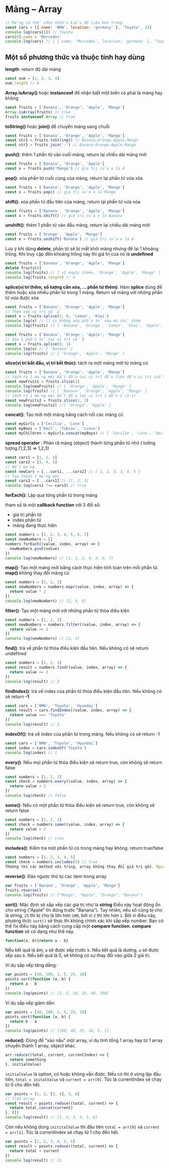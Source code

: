 # Mảng – Array

```javascript
// Mảng có thể chứa nhiều kiểu dữ liệu bên trong
const cars = [{ name: 'BMW', location: 'germany' }, 'Toyota', 24]
console.log(cars[1]) // Toyota
cars[0].name = 'Mercedes'
console.log(cars) // [ { name: 'Mercedes', location: 'germany' }, 'Toyota', 24 ]
```

## Một số phương thức và thuộc tính hay dùng

**length**: return độ dài mảng

```javascript
const num = [1, 2, 3, 4]
num.length // 4
```

**Array.isArray()** hoặc **instanceof** để nhận biết một biến có phải là mảng hay không

```javascript
const fruits = ['Banana', 'Orange', 'Apple', 'Mango']
Array.isArray(fruits) // true
fruits instanceof Array // true
```

**toString()** hoặc **join()** để chuyển mảng sang chuỗi

```javascript
const fruits = ['Banana', 'Orange', 'Apple', 'Mango']
const str1 = fruits.toString() // Banana,Orange,Apple,Mango
const str2 = fruits.join('-') // Banana-Orange-Apple-Mango
```

**push()**: thêm 1 phần từ vào cuối mảng, return lại chiều dài mảng mới

```javascript
const fruits = ['Banana', 'Orange', 'Apple']
const x = fruits.push('Mango') // giá trị của x là 4
```

**pop()**: xóa phần tử cuối cùng của mảng, return lại phần tử vừa xóa

```javascript
const fruits = ['Banana', 'Orange', 'Apple', 'Mango']
const x = fruits.pop() // giá trị của x là Mango
```

**shift()**: xóa phần tử đầu tiên của mảng, return lại phần tử vừa xóa

```javascript
const fruits = ['Banana', 'Orange', 'Apple', 'Mango']
const x = fruits.shift() // giá trị của x là Banana
```

**unshift()**: thêm 1 phần tử vào đầu mảng, return lại chiều dài mảng mới

```javascript
const fruits = ['Orange', 'Apple', 'Mango']
const x = fruits.unshift('Banana') // giá trị của x là 4
```

Lưu ý khi dùng **delete**, phần tử sẽ bị mất khỏi mảng nhưng để lại 1 khoảng trống. Khi truy cập đến khoảng trống này thì giá trị của nó là **undefined**

```javascript
const fruits = ['Banana', 'Orange', 'Apple', 'Mango']
delete fruits[0]
console.log(fruits) // [ <1 empty item>, 'Orange', 'Apple', 'Mango' ]
console.log(fruits.length) // 4
```

**splice(vị trí thêm, số lượng cần xóa, … phần tử thêm)**: Hàm **splice** dùng để thêm hoặc xóa nhiều phần tử trong 1 mảng. Return về mảng với những phần tử vừa được xóa

```javascript
const fruits = ['Banana', 'Orange', 'Apple', 'Mango']
// Thêm vào vị trí số 2
const x = fruits.splice(2, 0, 'Lemon', 'Kiwi')
console.log(x) // [] vì không xóa phần tử nào mà chỉ thêm
console.log(fruits) // [ 'Banana', 'Orange', 'Lemon', 'Kiwi', 'Apple', 'Mango' ]
```

```javascript
const fruits = ['Banana', 'Orange', 'Apple', 'Mango']
// Xóa 1 phần tử tại vị trí số 0
const x = fruits.splice(0, 1)
console.log(x) // [ 'Banana' ]
console.log(fruits) // [ 'Orange', 'Apple', 'Mango' ]
```

**slice(vị trí bắt đầu, vị trí kết thúc)**: tách ra một mảng mới từ mảng cũ

```javascript
const fruits = ['Banana', 'Orange', 'Apple', 'Mango']
// tách ra 1 mảng mới bắt đầu tại vị trí đầu tiên đến vị trí cuối
const newFruits = fruits.slice(1)
console.log(newFruits) // [ 'Orange', 'Apple', 'Mango' ]
console.log(fruits) // [ 'Banana', 'Orange', 'Apple', 'Mango' ]
// tách ra 1 mảng mới bắt đầu tại vị trí 1 đến 2 (3-1)
const newFruits2 = fruits.slice(1, 3)
console.log(newFruits2) //[ 'Orange', 'Apple' ]
```

**concat()**: Tạo mới một mảng bằng cách nối các mảng cũ

```javascript
const myGirls = ['Cecilie', 'Lone']
const myBoys = ['Emil', 'Tobias', 'Linus']
const myChildren = myGirls.concat(myBoys) // [ 'Cecilie', 'Lone', 'Emil', 'Tobias', 'Linus' ]
```

**spread operator** : Phân rã mảng (object) thành từng phần tử nhỏ ( tưởng tượng [1,2,3] => 1,2,3)

```javascript
const cars1 = [1, 2, 3]
const cars2 = [3, 4, 5]
// Nối mảng
const newCars = [...cars1, ...cars2] // [ 1, 2, 3, 3, 4, 5 ]
// Tạo thành 1 mảng mới
const cars3 = [...cars1] // [1, 2, 3]
console.log(cars1 !== cars3) // true
```

**forEach()**: Lặp qua từng phần tử trong mảng

tham số là một **callback function** với 3 đối số:

- giá trị phần tử
- index phần tử
- mảng đang thực hiện

```javascript
const numbers = [1, 2, 3, 4, 5, 6, 7]
const newNumbers = []
numbers.forEach((value, index, array) => {
  newNumbers.push(value)
})
console.log(newNumbers) // [1, 2, 3, 4, 5, 6, 7]
```

**map()**: Tạo một mảng mới bằng cách thực hiện tính toán trên mỗi phần tử. **map()** không thay đổi mảng cũ

```javascript
const numbers = [1, 2, 3]
const newNumbers = numbers.map((value, index, array) => {
  return value * 2
})
console.log(newNumbers) // [2, 4, 6]
```

**filter()**: Tạo một mảng mới với những phần tử thỏa điều kiện

```javascript
const numbers = [1, 2, 3]
const newNumbers = numbers.filter((value, index, array) => {
  return value >= 2
})
console.log(newNumbers) // [2, 3]
```

**find()**: trả về phần tử thỏa điều kiện đầu tiên. Nếu không có sẽ return undefined

```javascript
const numbers = [1, 2, 3]
const result = numbers.find((value, index, array) => {
  return value >= 2
})
console.log(result) // 2
```

**findIndex()**: trả về index của phần tử thỏa điều kiện đầu tiên. Nếu không có sẽ return **-1**

```javascript
const cars = ['BMW', 'Toyota', 'Hyundai']
const result = cars.findIndex((value, index, array) => {
  return value === 'Toyota'
})
console.log(result) // 1
```

**indexOf()**: trả về index của phần tử trong mảng. Nếu không có sẽ return -1

```javascript
const cars = ['BMW', 'Toyota', 'Hyundai']
const index = cars.indexOf('Toyota')
console.log(index) // 1
```

**every()**: Nếu mọi phần tử thỏa điều kiện sẽ return true, còn không sẽ return false

```javascript
const numbers = [1, 2, 3]
const check = numbers.every((value, index, array) => {
  return value > 2
})
console.log(check) // false
```

**some()**: Nếu có một phần tử thỏa điều kiện sẽ return true, còn không sẽ return false

```javascript
const numbers = [1, 2, 3]
const check = numbers.some((value, index, array) => {
  return value > 2
})
console.log(check) // true
```

**includes()**: Kiểm tra một phần tử có trong mảng hay không. return true/false

```javascript
const numbers = [1, 2, 3, 4, 5]
const check = numbers.includes(5) // true
Thường thì các method với tring, array không thay đổi giá trị gốc. Ngoại trừ: pop, push, shift, unshift, delete
```

**reverse()**: Đảo ngược thứ tự các item trong array

```js
var fruits = ['Banana', 'Orange', 'Apple', 'Mango']
fruits.reverse()
console.log(fruits) // ["Mango", "Apple", "Orange", "Banana"]
```

**sort()**: Mặc định sẽ sắp xếp các giá trị như là **string**
Điều này hoạt động ổn cho string ("Apple" thì đứng trước "Banana").
Tuy nhiên, nếu số cũng bị cho là string, `25` thì bị cho là lớn hơn `100`, bởi vì `2` thì lớn hơn `1`.
Bởi vì điều này, phương thức `sort()` sẽ thực thi không chính xác khi sắp xếp number.
Bạn có thể fix điều này bằng cách cung cấp một **compare function**.
**compare function** sẽ có dạng như thế này.

```js
function(a, b){return a - b}
```

Nếu kết quả là âm, `a` sẽ được xếp trước `b`.
Nếu kết quả là dương, `a` sẽ được xếp sau `b`.
Nếu kết quả là 0, sẽ không có sự thay đổi nào giữa 2 giá trị.

Ví dụ sắp xếp tăng dầng:

```js
var points = [40, 100, 1, 5, 25, 10]
points.sort(function (a, b) {
  return a - b
})
console.log(points) // [1, 5, 10, 25, 40, 100]
```

Ví dụ sắp xếp giảm dần:

```js
var points = [40, 100, 1, 5, 25, 10]
points.sort(function (a, b) {
  return b - a
})
console.log(points) // [100, 40, 25, 10, 5, 1]
```

**reduce()**: Dùng để "xào nấu" một array, ví dụ tính tổng 1 array hay từ 1 array chuyển thành 1 array, object khác.

```js
arr.reduce((total, current, currentIndex) => {
  return something
}, initialValue)
```

`initialValue` là option, có hoặc không vẫn được. Nếu có thì ở vòng lặp đầu tiên, `total = initalValue` và `current = arr[0]`. Tức là currentIndex sẽ chạy từ 0 cho đến hết.

```js
var points = [1, 2, [3, 4], 5, 6]
// flat array
const result = points.reduce((total, current) => {
  return total.concat(current)
}, [])
console.log(result) // [1, 2, 3, 4, 5, 6]
```

Còn nếu không dùng `inititalValue` thì đầu tiên `total = arr[0]` và `current = arr[1]`. Tức là currentIndex sẽ chạy từ 1 cho đến hết.

```js
var points = [1, 2, 3, 4, 5, 6]
const result = points.reduce((total, current) => {
  return total + current
})
console.log(result) // 21
```
